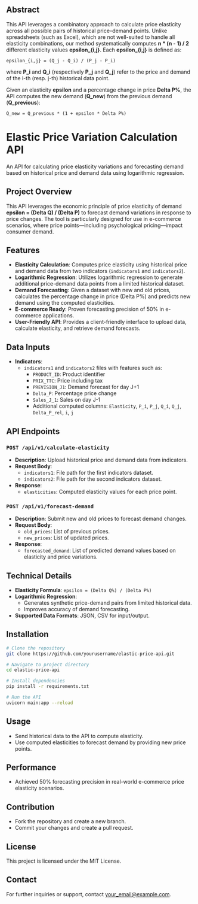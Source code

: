 ## Abstract

This API leverages a combinatory approach to calculate price elasticity across all possible pairs of historical price–demand points. Unlike spreadsheets (such as Excel), which are not well-suited to handle all elasticity combinations, our method systematically computes **n * (n - 1) / 2** different elasticity values **epsilon_{i,j}**. Each **epsilon_{i,j}** is defined as:

```
epsilon_{i,j} = (Q_j - Q_i) / (P_j - P_i)
```

where **P_i** and **Q_i** (respectively **P_j** and **Q_j**) refer to the price and demand of the i-th (resp. j-th) historical data point.

Given an elasticity **epsilon** and a percentage change in price **Delta P%**, the API computes the new demand (**Q_new**) from the previous demand (**Q_previous**):

```
Q_new = Q_previous * (1 + epsilon * Delta P%)
```

# Elastic Price Variation Calculation API

An API for calculating price elasticity variations and forecasting demand based on historical price and demand data using logarithmic regression.

## Project Overview

This API leverages the economic principle of price elasticity of demand **epsilon = (Delta Q) / (Delta P)** to forecast demand variations in response to price changes. The tool is particularly designed for use in e-commerce scenarios, where price points—including psychological pricing—impact consumer demand.

## Features

- **Elasticity Calculation**: Computes price elasticity using historical price and demand data from two indicators (`indicators1` and `indicators2`).
- **Logarithmic Regression**: Utilizes logarithmic regression to generate additional price-demand data points from a limited historical dataset.
- **Demand Forecasting**: Given a dataset with new and old prices, calculates the percentage change in price (Delta P%) and predicts new demand using the computed elasticities.
- **E-commerce Ready**: Proven forecasting precision of 50% in e-commerce applications.
- **User-Friendly API**: Provides a client-friendly interface to upload data, calculate elasticity, and retrieve demand forecasts.

## Data Inputs

- **Indicators**:
  - `indicators1` and `indicators2` files with features such as:
    - `PRODUCT_ID`: Product identifier
    - `PRIX_TTC`: Price including tax
    - `PREVISION_J1`: Demand forecast for day J+1
    - `Delta_P`: Percentage price change
    - `Sales_J_1`: Sales on day J-1
    - Additional computed columns: `Elasticity`, `P_i`, `P_j`, `Q_i`, `Q_j`, `Delta_P_rel`, `i`, `j`

## API Endpoints

### `POST /api/v1/calculate-elasticity`
- **Description**: Upload historical price and demand data from indicators.
- **Request Body**:
  - `indicators1`: File path for the first indicators dataset.
  - `indicators2`: File path for the second indicators dataset.
- **Response**:
  - `elasticities`: Computed elasticity values for each price point.

### `POST /api/v1/forecast-demand`
- **Description**: Submit new and old prices to forecast demand changes.
- **Request Body**:
  - `old_prices`: List of previous prices.
  - `new_prices`: List of updated prices.
- **Response**:
  - `forecasted_demand`: List of predicted demand values based on elasticity and price variations.

## Technical Details

- **Elasticity Formula**: `epsilon = (Delta Q%) / (Delta P%)`
- **Logarithmic Regression**:
  - Generates synthetic price-demand pairs from limited historical data.
  - Improves accuracy of demand forecasting.
- **Supported Data Formats**: JSON, CSV for input/output.

## Installation

```bash
# Clone the repository
git clone https://github.com/yourusername/elastic-price-api.git

# Navigate to project directory
cd elastic-price-api

# Install dependencies
pip install -r requirements.txt

# Run the API
uvicorn main:app --reload
```

## Usage

- Send historical data to the API to compute elasticity.
- Use computed elasticities to forecast demand by providing new price points.

## Performance

- Achieved 50% forecasting precision in real-world e-commerce price elasticity scenarios.

## Contribution

- Fork the repository and create a new branch.
- Commit your changes and create a pull request.

## License

This project is licensed under the MIT License.

## Contact

For further inquiries or support, contact [your_email@example.com](mailto:your_email@example.com).




